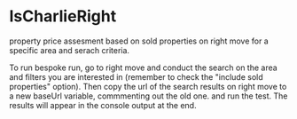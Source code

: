 # IsCharlieRight
 property price assesment based on sold properties on right move for a specific area and serach criteria. 

 To run bespoke run, go to right move and conduct the search on the area and filters you are interested in (remember to check the "include sold properties" option). 
 Then copy the url of the search results on right move to a new baseUrl variable, commmenting out the old one. and run the test. The results will appear in the console output at the end. 

